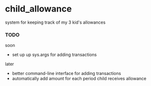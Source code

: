 child_allowance
===
system for keeping track of my 3 kid's allowances


### TODO

soon

* set up up sys.args for adding transactions

later

* better command-line interface for adding transactions
* automatically add amount for each period child receives allowance